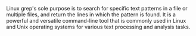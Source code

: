Linux grep's sole purpose is to search for specific text patterns in a file or multiple files, and return the lines in which the pattern is found. It is a powerful and versatile command-line tool that is commonly used in Linux and Unix operating systems for various text processing and analysis tasks.
